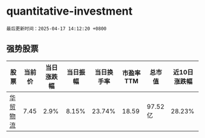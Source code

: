 # quantitative-investment

`最后更新时间：2025-04-17 14:12:20 +0800`

## 强势股票

|股票|当前价|当日涨跌幅|当日振幅|当日换手率|市盈率TTM|总市值|近10日涨跌幅|
|----|----|----|----|----|----|----|----|
|[华贸物流](https://xueqiu.com/S/SH603128)|7.45|2.9%|8.15%|23.74%|18.59|97.52亿|28.23%|
